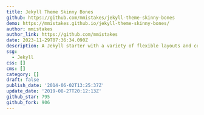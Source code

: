 ```yaml
---
title: Jekyll Theme Skinny Bones
github: https://github.com/mmistakes/jekyll-theme-skinny-bones
demo: https://mmistakes.github.io/jekyll-theme-skinny-bones/
author: mmistakes
author_link: https://github.com/mmistakes
date: 2023-11-29T07:36:34.090Z
description: A Jekyll starter with a variety of flexible layouts and components.
ssg:
  - Jekyll
css: []
cms: []
category: []
draft: false
publish_date: '2014-06-02T13:25:37Z'
update_date: '2019-08-27T20:12:13Z'
github_star: 795
github_fork: 906
---
```

